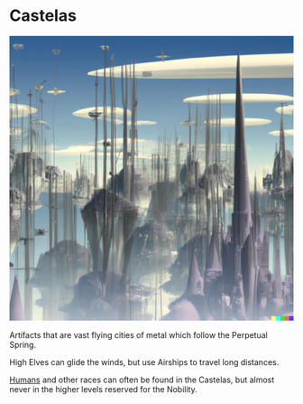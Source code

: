 # Castelas
![Castela](images/castela.png)

Artifacts that are vast flying cities of metal which follow the Perpetual Spring.

High Elves can glide the winds, but use Airships to travel long distances.

[Humans](humans.md) and other races can often be found in the Castelas, but almost never in the higher levels reserved for the Nobility.
